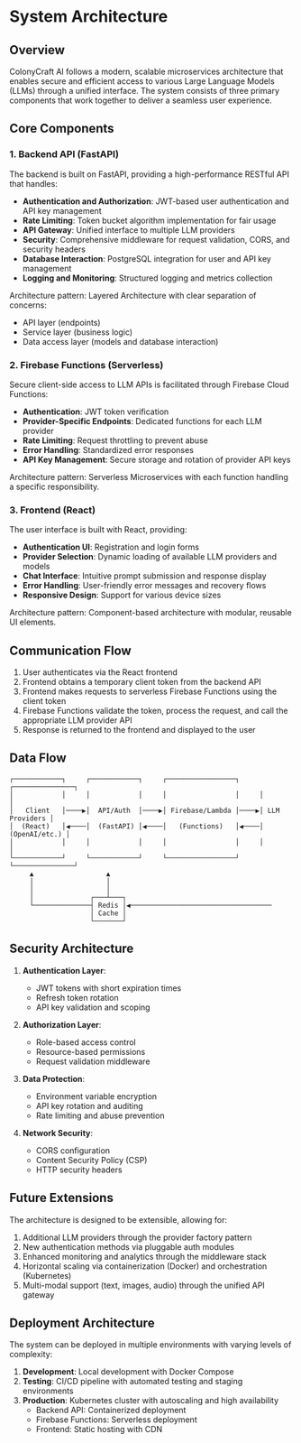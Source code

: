 # System Architecture

## Overview

ColonyCraft AI follows a modern, scalable microservices architecture that enables secure and efficient access to various Large Language Models (LLMs) through a unified interface. The system consists of three primary components that work together to deliver a seamless user experience.

## Core Components

### 1. Backend API (FastAPI)

The backend is built on FastAPI, providing a high-performance RESTful API that handles:

- **Authentication and Authorization**: JWT-based user authentication and API key management
- **Rate Limiting**: Token bucket algorithm implementation for fair usage
- **API Gateway**: Unified interface to multiple LLM providers
- **Security**: Comprehensive middleware for request validation, CORS, and security headers
- **Database Interaction**: PostgreSQL integration for user and API key management
- **Logging and Monitoring**: Structured logging and metrics collection

Architecture pattern: Layered Architecture with clear separation of concerns:
- API layer (endpoints)
- Service layer (business logic)
- Data access layer (models and database interaction)

### 2. Firebase Functions (Serverless)

Secure client-side access to LLM APIs is facilitated through Firebase Cloud Functions:

- **Authentication**: JWT token verification
- **Provider-Specific Endpoints**: Dedicated functions for each LLM provider
- **Rate Limiting**: Request throttling to prevent abuse
- **Error Handling**: Standardized error responses
- **API Key Management**: Secure storage and rotation of provider API keys

Architecture pattern: Serverless Microservices with each function handling a specific responsibility.

### 3. Frontend (React)

The user interface is built with React, providing:

- **Authentication UI**: Registration and login forms
- **Provider Selection**: Dynamic loading of available LLM providers and models
- **Chat Interface**: Intuitive prompt submission and response display
- **Error Handling**: User-friendly error messages and recovery flows
- **Responsive Design**: Support for various device sizes

Architecture pattern: Component-based architecture with modular, reusable UI elements.

## Communication Flow

1. User authenticates via the React frontend
2. Frontend obtains a temporary client token from the backend API
3. Frontend makes requests to serverless Firebase Functions using the client token
4. Firebase Functions validate the token, process the request, and call the appropriate LLM provider API
5. Response is returned to the frontend and displayed to the user

## Data Flow

```
┌────────────┐     ┌────────────┐     ┌─────────────────┐     ┌───────────────┐
│            │     │            │     │                 │     │               │
│   Client   │────▶│  API/Auth  │────▶│ Firebase/Lambda │────▶│ LLM Providers │
│  (React)   │◀────│  (FastAPI) │◀────│   (Functions)   │◀────│ (OpenAI/etc.) │
│            │     │            │     │                 │     │               │
└────────────┘     └────────────┘     └─────────────────┘     └───────────────┘
     ▲                  ▲                                        
     │                  │                                        
     │                  │                                        
     │              ┌───┴───┐                                    
     └──────────────┤ Redis │◀───────────────────────────────────
                    │ Cache │
                    └───────┘
```

## Security Architecture

1. **Authentication Layer**:
   - JWT tokens with short expiration times
   - Refresh token rotation
   - API key validation and scoping

2. **Authorization Layer**:
   - Role-based access control
   - Resource-based permissions
   - Request validation middleware

3. **Data Protection**:
   - Environment variable encryption
   - API key rotation and auditing
   - Rate limiting and abuse prevention

4. **Network Security**:
   - CORS configuration
   - Content Security Policy (CSP)
   - HTTP security headers

## Future Extensions

The architecture is designed to be extensible, allowing for:

1. Additional LLM providers through the provider factory pattern
2. New authentication methods via pluggable auth modules
3. Enhanced monitoring and analytics through the middleware stack
4. Horizontal scaling via containerization (Docker) and orchestration (Kubernetes)
5. Multi-modal support (text, images, audio) through the unified API gateway

## Deployment Architecture

The system can be deployed in multiple environments with varying levels of complexity:

1. **Development**: Local development with Docker Compose
2. **Testing**: CI/CD pipeline with automated testing and staging environments
3. **Production**: Kubernetes cluster with autoscaling and high availability
   - Backend API: Containerized deployment
   - Firebase Functions: Serverless deployment
   - Frontend: Static hosting with CDN
